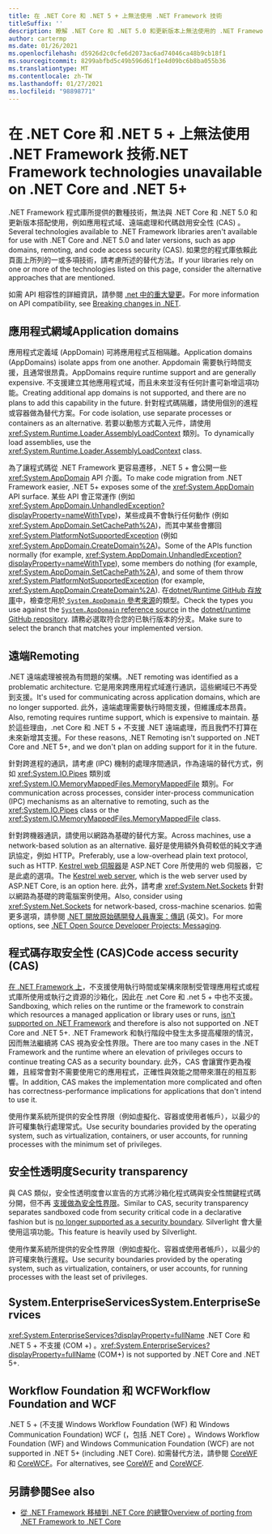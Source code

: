 ```yaml
---
title: 在 .NET Core 和 .NET 5 + 上無法使用 .NET Framework 技術
titleSuffix: ''
description: 瞭解 .NET Core 和 .NET 5.0 和更新版本上無法使用的 .NET Framework 技術。
author: cartermp
ms.date: 01/26/2021
ms.openlocfilehash: d5926d2c0cfe6d2073ac6ad74046ca48b9cb18f1
ms.sourcegitcommit: 8299abfbd5c49b596d61f1e4d09bc6b8ba055b36
ms.translationtype: MT
ms.contentlocale: zh-TW
ms.lasthandoff: 01/27/2021
ms.locfileid: "98898771"
---
```

# <a name="net-framework-technologies-unavailable-on-net-core-and-net-5"></a><span data-ttu-id="51aa1-103">在 .NET Core 和 .NET 5 + 上無法使用 .NET Framework 技術</span><span class="sxs-lookup"><span data-stu-id="51aa1-103">.NET Framework technologies unavailable on .NET Core and .NET 5+</span></span>

<span data-ttu-id="51aa1-104">.NET Framework 程式庫所提供的數種技術，無法與 .NET Core 和 .NET 5.0 和更新版本搭配使用，例如應用程式域、遠端處理和代碼啟用安全性 (CAS) 。</span><span class="sxs-lookup"><span data-stu-id="51aa1-104">Several technologies available to .NET Framework libraries aren't available for use with .NET Core and .NET 5.0 and later versions, such as app domains, remoting, and code access security (CAS).</span></span> <span data-ttu-id="51aa1-105">如果您的程式庫依賴此頁面上所列的一或多項技術，請考慮所述的替代方法。</span><span class="sxs-lookup"><span data-stu-id="51aa1-105">If your libraries rely on one or more of the technologies listed on this page, consider the alternative approaches that are mentioned.</span></span>

<span data-ttu-id="51aa1-106">如需 API 相容性的詳細資訊，請參閱 [.net 中的重大變更](../compatibility/breaking-changes.md)。</span><span class="sxs-lookup"><span data-stu-id="51aa1-106">For more information on API compatibility, see [Breaking changes in .NET](../compatibility/breaking-changes.md).</span></span>

## <a name="application-domains"></a><span data-ttu-id="51aa1-107">應用程式網域</span><span class="sxs-lookup"><span data-stu-id="51aa1-107">Application domains</span></span>

<span data-ttu-id="51aa1-108">應用程式定義域 (AppDomain) 可將應用程式互相隔離。</span><span class="sxs-lookup"><span data-stu-id="51aa1-108">Application domains (AppDomains) isolate apps from one another.</span></span> <span data-ttu-id="51aa1-109">Appdomain 需要執行時間支援，且通常很昂貴。</span><span class="sxs-lookup"><span data-stu-id="51aa1-109">AppDomains require runtime support and are generally expensive.</span></span> <span data-ttu-id="51aa1-110">不支援建立其他應用程式域，而且未來並沒有任何計畫可新增這項功能。</span><span class="sxs-lookup"><span data-stu-id="51aa1-110">Creating additional app domains is not supported, and there are no plans to add this capability in the future.</span></span> <span data-ttu-id="51aa1-111">針對程式碼隔離，請使用個別的進程或容器做為替代方案。</span><span class="sxs-lookup"><span data-stu-id="51aa1-111">For code isolation, use separate processes or containers as an alternative.</span></span> <span data-ttu-id="51aa1-112">若要以動態方式載入元件，請使用 <xref:System.Runtime.Loader.AssemblyLoadContext> 類別。</span><span class="sxs-lookup"><span data-stu-id="51aa1-112">To dynamically load assemblies, use the <xref:System.Runtime.Loader.AssemblyLoadContext> class.</span></span>

<span data-ttu-id="51aa1-113">為了讓程式碼從 .NET Framework 更容易遷移，.NET 5 + 會公開一些 <xref:System.AppDomain> API 介面。</span><span class="sxs-lookup"><span data-stu-id="51aa1-113">To make code migration from .NET Framework easier, .NET 5+ exposes some of the <xref:System.AppDomain> API surface.</span></span> <span data-ttu-id="51aa1-114">某些 API 會正常運作 (例如 <xref:System.AppDomain.UnhandledException?displayProperty=nameWithType>)，某些成員不會執行任何動作 (例如 <xref:System.AppDomain.SetCachePath%2A>)，而其中某些會擲回 <xref:System.PlatformNotSupportedException> (例如 <xref:System.AppDomain.CreateDomain%2A>)。</span><span class="sxs-lookup"><span data-stu-id="51aa1-114">Some of the APIs function normally (for example, <xref:System.AppDomain.UnhandledException?displayProperty=nameWithType>), some members do nothing (for example, <xref:System.AppDomain.SetCachePath%2A>), and some of them throw <xref:System.PlatformNotSupportedException> (for example, <xref:System.AppDomain.CreateDomain%2A>).</span></span> <span data-ttu-id="51aa1-115">在[dotnet/Runtime GitHub 存放庫](https://github.com/dotnet/runtime)中，檢查您用於[ `System.AppDomain` 參考來源](https://github.com/dotnet/runtime/blob/master/src/libraries/System.Private.CoreLib/src/System/AppDomain.cs)的類型。</span><span class="sxs-lookup"><span data-stu-id="51aa1-115">Check the types you use against the [`System.AppDomain` reference source](https://github.com/dotnet/runtime/blob/master/src/libraries/System.Private.CoreLib/src/System/AppDomain.cs) in the [dotnet/runtime GitHub repository](https://github.com/dotnet/runtime).</span></span> <span data-ttu-id="51aa1-116">請務必選取符合您的已執行版本的分支。</span><span class="sxs-lookup"><span data-stu-id="51aa1-116">Make sure to select the branch that matches your implemented version.</span></span>

## <a name="remoting"></a><span data-ttu-id="51aa1-117">遠端</span><span class="sxs-lookup"><span data-stu-id="51aa1-117">Remoting</span></span>

<span data-ttu-id="51aa1-118">.NET 遠端處理被視為有問題的架構。</span><span class="sxs-lookup"><span data-stu-id="51aa1-118">.NET remoting was identified as a problematic architecture.</span></span> <span data-ttu-id="51aa1-119">它是用來跨應用程式域進行通訊，這些網域已不再受到支援。</span><span class="sxs-lookup"><span data-stu-id="51aa1-119">It's used for communicating across application domains, which are no longer supported.</span></span> <span data-ttu-id="51aa1-120">此外，遠端處理需要執行時間支援，但維護成本昂貴。</span><span class="sxs-lookup"><span data-stu-id="51aa1-120">Also, remoting requires runtime support, which is expensive to maintain.</span></span> <span data-ttu-id="51aa1-121">基於這些理由，.net Core 和 .NET 5 + 不支援 .NET 遠端處理，而且我們不打算在未來新增其支援。</span><span class="sxs-lookup"><span data-stu-id="51aa1-121">For these reasons, .NET Remoting isn't supported on .NET Core and .NET 5+, and we don't plan on adding support for it in the future.</span></span>

<span data-ttu-id="51aa1-122">針對跨進程的通訊，請考慮 (IPC) 機制的處理序間通訊，作為遠端的替代方式，例如 <xref:System.IO.Pipes> 類別或 <xref:System.IO.MemoryMappedFiles.MemoryMappedFile> 類別。</span><span class="sxs-lookup"><span data-stu-id="51aa1-122">For communication across processes, consider inter-process communication (IPC) mechanisms as an alternative to remoting, such as the <xref:System.IO.Pipes> class or the <xref:System.IO.MemoryMappedFiles.MemoryMappedFile> class.</span></span>

<span data-ttu-id="51aa1-123">針對跨機器通訊，請使用以網路為基礎的替代方案。</span><span class="sxs-lookup"><span data-stu-id="51aa1-123">Across machines, use a network-based solution as an alternative.</span></span> <span data-ttu-id="51aa1-124">最好是使用額外負荷較低的純文字通訊協定，例如 HTTP。</span><span class="sxs-lookup"><span data-stu-id="51aa1-124">Preferably, use a low-overhead plain text protocol, such as HTTP.</span></span> <span data-ttu-id="51aa1-125">[Kestrel web 伺服器](/aspnet/core/fundamentals/servers/kestrel)是 ASP.NET Core 所使用的 web 伺服器，它是此處的選項。</span><span class="sxs-lookup"><span data-stu-id="51aa1-125">The [Kestrel web server](/aspnet/core/fundamentals/servers/kestrel), which is the web server used by ASP.NET Core, is an option here.</span></span> <span data-ttu-id="51aa1-126">此外，請考慮 <xref:System.Net.Sockets> 針對以網路為基礎的跨電腦案例使用。</span><span class="sxs-lookup"><span data-stu-id="51aa1-126">Also, consider using <xref:System.Net.Sockets> for network-based, cross-machine scenarios.</span></span> <span data-ttu-id="51aa1-127">如需更多選項，請參閱 [.NET 開放原始碼開發人員專案：傳訊](https://github.com/Microsoft/dotnet/blob/master/dotnet-developer-projects.md#messaging) \(英文\)。</span><span class="sxs-lookup"><span data-stu-id="51aa1-127">For more options, see [.NET Open Source Developer Projects: Messaging](https://github.com/Microsoft/dotnet/blob/master/dotnet-developer-projects.md#messaging).</span></span>

## <a name="code-access-security-cas"></a><span data-ttu-id="51aa1-128">程式碼存取安全性 (CAS)</span><span class="sxs-lookup"><span data-stu-id="51aa1-128">Code access security (CAS)</span></span>

<span data-ttu-id="51aa1-129">[在 .NET Framework 上](../../framework/misc/code-access-security.md)，不支援使用執行時間或架構來限制受管理應用程式或程式庫所使用或執行之資源的沙箱化，因此在 .net Core 和 .net 5 + 中也不支援。</span><span class="sxs-lookup"><span data-stu-id="51aa1-129">Sandboxing, which relies on the runtime or the framework to constrain which resources a managed application or library uses or runs, [isn't supported on .NET Framework](../../framework/misc/code-access-security.md) and therefore is also not supported on .NET Core and .NET 5+.</span></span> <span data-ttu-id="51aa1-130">.NET Framework 和執行階段中發生太多提高權限的情況，因而無法繼續將 CAS 視為安全性界限。</span><span class="sxs-lookup"><span data-stu-id="51aa1-130">There are too many cases in the .NET Framework and the runtime where an elevation of privileges occurs to continue treating CAS as a security boundary.</span></span> <span data-ttu-id="51aa1-131">此外，CAS 會讓實作更為複雜，且經常會對不需要使用它的應用程式，正確性與效能之間帶來潛在的相互影響。</span><span class="sxs-lookup"><span data-stu-id="51aa1-131">In addition, CAS makes the implementation more complicated and often has correctness-performance implications for applications that don't intend to use it.</span></span>

<span data-ttu-id="51aa1-132">使用作業系統所提供的安全性界限（例如虛擬化、容器或使用者帳戶），以最少的許可權集執行處理常式。</span><span class="sxs-lookup"><span data-stu-id="51aa1-132">Use security boundaries provided by the operating system, such as virtualization, containers, or user accounts, for running processes with the minimum set of privileges.</span></span>

## <a name="security-transparency"></a><span data-ttu-id="51aa1-133">安全性透明度</span><span class="sxs-lookup"><span data-stu-id="51aa1-133">Security transparency</span></span>

<span data-ttu-id="51aa1-134">與 CAS 類似，安全性透明度會以宣告的方式將沙箱化程式碼與安全性關鍵程式碼分開，但不再 [支援做為安全性界限](../../framework/misc/security-transparent-code.md)。</span><span class="sxs-lookup"><span data-stu-id="51aa1-134">Similar to CAS, security transparency separates sandboxed code from security critical code in a declarative fashion but is [no longer supported as a security boundary](../../framework/misc/security-transparent-code.md).</span></span> <span data-ttu-id="51aa1-135">Silverlight 會大量使用這項功能。</span><span class="sxs-lookup"><span data-stu-id="51aa1-135">This feature is heavily used by Silverlight.</span></span>

<span data-ttu-id="51aa1-136">使用作業系統所提供的安全性界限（例如虛擬化、容器或使用者帳戶），以最少的許可權來執行進程。</span><span class="sxs-lookup"><span data-stu-id="51aa1-136">Use security boundaries provided by the operating system, such as virtualization, containers, or user accounts, for running processes with the least set of privileges.</span></span>

## <a name="systementerpriseservices"></a><span data-ttu-id="51aa1-137">System.EnterpriseServices</span><span class="sxs-lookup"><span data-stu-id="51aa1-137">System.EnterpriseServices</span></span>

<span data-ttu-id="51aa1-138"><xref:System.EnterpriseServices?displayProperty=fullName> .NET Core 和 .NET 5 + 不支援 (COM +) 。</span><span class="sxs-lookup"><span data-stu-id="51aa1-138"><xref:System.EnterpriseServices?displayProperty=fullName> (COM+) is not supported by .NET Core and .NET 5+.</span></span>

## <a name="workflow-foundation-and-wcf"></a><span data-ttu-id="51aa1-139">Workflow Foundation 和 WCF</span><span class="sxs-lookup"><span data-stu-id="51aa1-139">Workflow Foundation and WCF</span></span>

<span data-ttu-id="51aa1-140">.NET 5 + (不支援 Windows Workflow Foundation (WF) 和 Windows Communication Foundation) WCF (，包括 .NET Core) 。</span><span class="sxs-lookup"><span data-stu-id="51aa1-140">Windows Workflow Foundation (WF) and Windows Communication Foundation (WCF) are not supported in .NET 5+ (including .NET Core).</span></span> <span data-ttu-id="51aa1-141">如需替代方法，請參閱 [CoreWF](https://github.com/UiPath/corewf) 和 [CoreWCF](https://github.com/CoreWCF/CoreWCF)。</span><span class="sxs-lookup"><span data-stu-id="51aa1-141">For alternatives, see [CoreWF](https://github.com/UiPath/corewf) and [CoreWCF](https://github.com/CoreWCF/CoreWCF).</span></span>

## <a name="see-also"></a><span data-ttu-id="51aa1-142">另請參閱</span><span class="sxs-lookup"><span data-stu-id="51aa1-142">See also</span></span>

- [<span data-ttu-id="51aa1-143">從 .NET Framework 移植到 .NET Core 的總覽</span><span class="sxs-lookup"><span data-stu-id="51aa1-143">Overview of porting from .NET Framework to .NET Core</span></span>](index.md)
